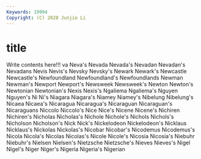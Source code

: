 ```yaml
---
Keywords: 19994
Copyright: (C) 2020 Junjie Li
---
```


# title

Write contents here!!!
va 
Neva's
Nevada 
Nevada's 
Nevadan 
Nevadan's 
Nevadans 
Nevis 
Nevis's 
Nevsky 
Nevsky's 
Newark
Newark's 
Newcastle 
Newcastle's 
Newfoundland 
Newfoundland's 
Newfoundlands 
Newman 
Newman's 
Newport 
Newport's
Newsweek 
Newsweek's 
Newton 
Newton's 
Newtonian 
Newtonian's 
Nexis 
Nexis's 
Ngaliema 
Ngaliema's
Nguyen 
Nguyen's 
Ni 
Ni's 
Niagara 
Niagara's 
Niamey 
Niamey's 
Nibelung 
Nibelung's
Nicaea 
Nicaea's 
Nicaragua 
Nicaragua's 
Nicaraguan 
Nicaraguan's 
Nicaraguans 
Niccolo 
Niccolo's 
Nice
Nice's 
Nicene 
Nicene's 
Nichiren 
Nichiren's 
Nicholas 
Nicholas's 
Nichole 
Nichole's 
Nichols
Nichols's 
Nicholson 
Nicholson's 
Nick 
Nick's 
Nickelodeon 
Nickelodeon's 
Nicklaus 
Nicklaus's 
Nickolas
Nickolas's 
Nicobar 
Nicobar's 
Nicodemus 
Nicodemus's 
Nicola 
Nicola's 
Nicolas 
Nicolas's 
Nicole
Nicole's 
Nicosia 
Nicosia's 
Niebuhr 
Niebuhr's 
Nielsen 
Nielsen's 
Nietzsche 
Nietzsche's 
Nieves
Nieves's 
Nigel 
Nigel's 
Niger 
Niger's 
Nigeria 
Nigeria's 
Nigerian 
